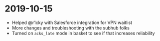 # 2019-10-15

* Helped @r1cky with Salesforce integration for VPN waitlist
* More changes and troubleshooting with the subhub folks
* Turned on `acks_late` mode in basket to see if that increases reliability
